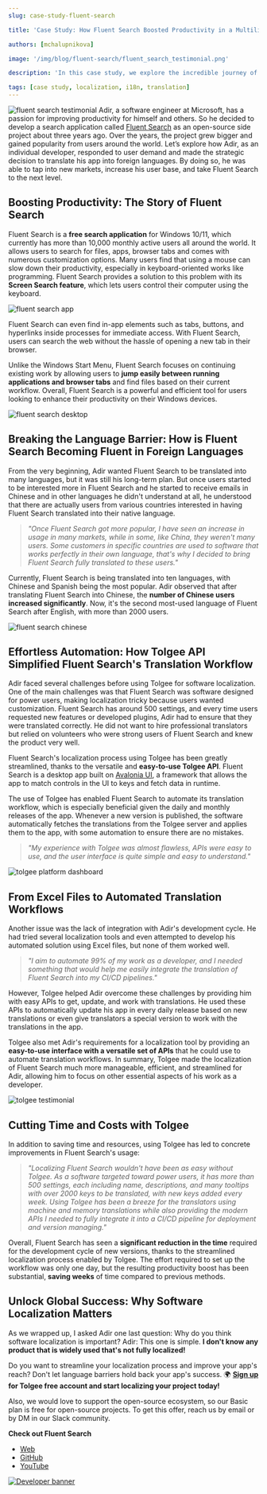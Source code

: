 ```yaml
---
slug: case-study-fluent-search

title: 'Case Study: How Fluent Search Boosted Productivity in a Multilingual World'

authors: [mchalupnikova]

image: '/img/blog/fluent-search/fluent_search_testimonial.png'

description: 'In this case study, we explore the incredible journey of Fluent Search, including how Adir has tackled challenges in translating the application into multiple languages and streamlined the localization process with the help of Tolgee API.'

tags: [case study, localization, i18n, translation]
---
```


![fluent search testimonial](/img/blog/fluent-search/fluent_search_testimonial.png)
Adir, a software engineer at Microsoft, has a passion for improving productivity for himself and others. So he decided to develop
a search application called [Fluent Search](https://fluentsearch.net) as an open-source side project about three years ago.
Over the years, the project grew bigger and gained popularity from users around the world. Let’s explore how Adir, as an
individual developer, responded to user demand and made the strategic decision to translate his app into foreign languages.
By doing so, he was able to tap into new markets, increase his user base, and take Fluent Search to the next level.

<!--truncate-->

## Boosting Productivity: The Story of Fluent Search

Fluent Search is a **free search application** for Windows 10/11, which currently has more than 10,000 monthly active users all around
the world. It allows users to search for files, apps, browser tabs and comes with numerous customization options. Many users find
that using a mouse can slow down their productivity, especially in keyboard-oriented works like programming. Fluent Search provides
a solution to this problem with its **Screen Search feature**, which lets users control their computer using the keyboard.

![fluent search app](/img/blog/fluent-search/fluent_search.png)

Fluent Search can even find in-app elements such as tabs, buttons, and hyperlinks inside processes for immediate access.
With Fluent Search, users can search the web without the hassle of opening a new tab in their browser.

Unlike the Windows Start Menu, Fluent Search focuses on continuing existing work by allowing users to **jump easily between
running applications and browser tabs** and find files based on their current workflow. Overall, Fluent Search is a powerful
and efficient tool for users looking to enhance their productivity on their Windows devices.

![fluent search desktop](/img/blog/fluent-search/fluent-search_desktop.png)

## Breaking the Language Barrier: How is Fluent Search Becoming Fluent in Foreign Languages

From the very beginning, Adir wanted Fluent Search to be translated into many languages, but it was still his long-term plan.
But once users started to be interested more in Fluent Search and he started to receive emails in Chinese and in other
languages he didn't understand at all, he understood that there are actually users from various countries interested in having
Fluent Search translated into their native language.

> _"Once Fluent Search got more popular, I have seen an increase in usage in many markets, while in some, like China, they weren't
> many users. Some customers in specific countries are used to software that works perfectly in their own language, that's why I
> decided to bring Fluent Search fully translated to these users."_

Currently, Fluent Search is being translated into ten languages, with Chinese and Spanish being the most popular. Adir observed
that after translating Fluent Search into Chinese, the **number of Chinese users increased significantly**. Now, it's the second
most-used language of Fluent Search after English, with more than 2000 users.

![fluent search chinese](/img/blog/fluent-search/tolgee_chinese)

## Effortless Automation: How Tolgee API Simplified Fluent Search's Translation Workflow

Adir faced several challenges before using Tolgee for software localization. One of the main challenges was that Fluent Search
was software designed for power users, making localization tricky because users wanted customization. Fluent Search has around
500 settings, and every time users requested new features or developed plugins, Adir had to ensure that they were translated
correctly. He did not want to hire professional translators but relied on volunteers who were strong users of Fluent Search and
knew the product very well.

Fluent Search's localization process using Tolgee has been greatly streamlined, thanks to the versatile and
**easy-to-use Tolgee API**. Fluent Search is a desktop app built on [Avalonia UI](https://avaloniaui.net), a framework that
allows the app to match controls in the UI to keys and fetch data in runtime.

The use of Tolgee has enabled Fluent Search to automate its translation workflow, which is especially beneficial given the
daily and monthly releases of the app. Whenever a new version is published, the software automatically fetches the translations
from the Tolgee server and applies them to the app, with some automation to ensure there are no mistakes.

> _"My experience with Tolgee was almost flawless, APIs were easy to use, and the user interface is quite simple and easy
> to understand."_

![tolgee platform dashboard](/img/blog/fluent-search/dashboard.png)

## From Excel Files to Automated Translation Workflows

Another issue was the lack of integration with Adir's development cycle. He had tried several localization tools and even
attempted to develop his automated solution using Excel files, but none of them worked well.

> _"I aim to automate 99% of my work as a developer, and I needed something that would help me easily integrate the translation
> of Fluent Search into my CI/CD pipelines."_

However, Tolgee helped Adir overcome these challenges by providing him with easy APIs to get, update, and work with translations.
He used these APIs to automatically update his app in every daily release based on new translations or even give translators
a special version to work with the translations in the app.

Tolgee also met Adir's requirements for a localization tool by providing an **easy-to-use interface with a versatile set of
APIs** that he could use to automate translation workflows. In summary, Tolgee made the localization of Fluent Search much more
manageable, efficient, and streamlined for Adir, allowing him to focus on other essential aspects of his work as a developer.

![tolgee testimonial](/img/blog/fluent-search/testimonial.png)

## Cutting Time and Costs with Tolgee

In addition to saving time and resources, using Tolgee has led to concrete improvements in Fluent Search's usage:

> _"Localizing Fluent Search wouldn't have been as easy without Tolgee. As a software targeted toward power users, it has
> more than 500 settings, each including name, descriptions, and many tooltips with over 2000 keys to be translated, with
> new keys added every week. Using Tolgee has been a breeze for the translators using machine and memory translations while
> also providing the modern APIs I needed to fully integrate it into a CI/CD pipeline for deployment and version managing."_

Overall, Fluent Search has seen a **significant reduction in the time** required for the development cycle of new versions,
thanks to the streamlined localization process enabled by Tolgee. The effort required to set up the workflow was only one day,
but the resulting productivity boost has been substantial, **saving weeks** of time compared to previous methods.

## Unlock Global Success: Why Software Localization Matters

As we wrapped up, I asked Adir one last question: Why do you think software localization is important?
Adir: This one is simple. **I don't know any product that is widely used that's not fully localized!**

Do you want to streamline your localization process and improve your app's reach? Don't let language barriers hold back your
app's success. 🌍 **[Sign up](https://app.tolgee.io/sign_up) for Tolgee free account and start localizing your project today!**

Also, we would love to support the open-source ecosystem, so our Basic plan is free for open-source projects. To get this offer,
reach us by email or by DM in our Slack community.

**Check out Fluent Search**

- [Web](https://fluentsearch.net)
- [GitHub](https://github.com/adirh3/Fluent-Search/issues)
- [YouTube](https://www.youtube.com/channel/UCWzWaquwBR2cK4A4dSJ1j3Q)

[![Developer banner](/img/blog/blog-banners/banner-developer.webp)](https://app.tolgee.io/sign_up)
